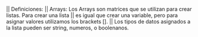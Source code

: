 || Definiciones:
|| Arrays: Los Arrays son matrices que se utilizan para crear listas. Para crear una lista
|| es igual que crear una variable, pero para asignar valores utilizamos los brackets [].
|| Los tipos de datos asignados a la lista pueden ser string, numeros, o boolenanos.
 